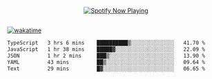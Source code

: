 

<p align="center">
  <a href="https://open.spotify.com/user/31ljmyymhthokwewwcd6dsdmvprm" target="_blank"><img src="https://novatorem-psi-rosy.vercel.app/api/spotify" alt="Spotify Now Playing"/></a>
</p>

##

[![wakatime](https://wakatime.com/badge/user/87646243-158a-4241-a3cb-668e1fa2dbb8.svg)](https://wakatime.com/@87646243-158a-4241-a3cb-668e1fa2dbb8)
<!--START_SECTION:waka-->

```txt
TypeScript   3 hrs 6 mins    ██████████▒░░░░░░░░░░░░░░   41.70 %
JavaScript   1 hr 38 mins    █████▓░░░░░░░░░░░░░░░░░░░   22.09 %
JSON         1 hr 2 mins     ███▒░░░░░░░░░░░░░░░░░░░░░   13.90 %
YAML         43 mins         ██▒░░░░░░░░░░░░░░░░░░░░░░   09.64 %
Text         29 mins         █▓░░░░░░░░░░░░░░░░░░░░░░░   06.65 %
```

<!--END_SECTION:waka-->
